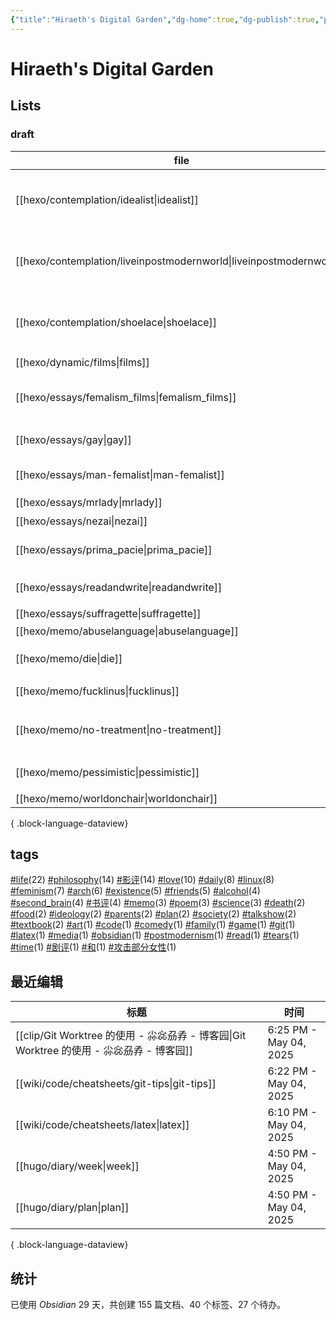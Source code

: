 ```yaml
---
{"title":"Hiraeth's Digital Garden","dg-home":true,"dg-publish":true,"permalink":"/homepage/","tags":["gardenEntry"],"dgPassFrontmatter":true,"noteIcon":""}
---
```



# Hiraeth's Digital Garden

## Lists

### draft

| file                                                                   | title               | tags                                                         |
| ---------------------------------------------------------------------- | ------------------- | ------------------------------------------------------------ |
| [[hexo/contemplation/idealist\|idealist]]                           | 一个理想主义者的辩白          | <ul><li>philosophy</li><li>life</li><li>existence</li></ul>  |
| [[hexo/contemplation/liveinpostmodernworld\|liveinpostmodernworld]] | 后现代生活               | <ul><li>life</li><li>society</li><li>postmodernism</li></ul> |
| [[hexo/contemplation/shoelace\|shoelace]]                           | 饥饿的死刑犯              | <ul><li>philosophy</li><li>life</li><li>death</li></ul>      |
| [[hexo/dynamic/films\|films]]                                       | 影评                  | \-                                                           |
| [[hexo/essays/femalism_films\|femalism_films]]                      | 口嗨女性主义电影            | <ul><li>feminism</li><li>影评</li></ul>                        |
| [[hexo/essays/gay\|gay]]                                            | 从男同看父权制             | <ul></ul>                                                    |
| [[hexo/essays/man-femalist\|man-femalist]]                          | 身为男性的女权主义者          | <ul><li>feminism</li></ul>                                   |
| [[hexo/essays/mrlady\|mrlady]]                                      | 先生女士                | <ul></ul>                                                    |
| [[hexo/essays/nezai\|nezai]]                                        | 魔童哪吒                | 影评                                                           |
| [[hexo/essays/prima_pacie\|prima_pacie]]                            | 《初步举证》              | <ul><li>影评</li></ul>                                         |
| [[hexo/essays/readandwrite\|readandwrite]]                          | readandwrite        | <ul><li>read</li></ul>                                       |
| [[hexo/essays/suffragette\|suffragette]]                            | suffragette         | <ul></ul>                                                    |
| [[hexo/memo/abuselanguage\|abuselanguage]]                          | 对语言的滥用              | \-                                                           |
| [[hexo/memo/die\|die]]                                              | 无论如何                | <ul><li>life</li></ul>                                       |
| [[hexo/memo/fucklinus\|fucklinus]]                                  | So linux, Fuck you! | <ul></ul>                                                    |
| [[hexo/memo/no-treatment\|no-treatment]]                            | 为什么拒绝治疗             | <ul><li>life</li><li>philosophy</li></ul>                    |
| [[hexo/memo/pessimistic\|pessimistic]]                              | 社会学的悲观倾向            | <ul><li>philosophy</li></ul>                                 |
| [[hexo/memo/worldonchair\|worldonchair]]                            | worldonchair        | <ul></ul>                                                    |

{ .block-language-dataview}

<!--
| file                                                                   | title                | tags                                                             | version |
| ---------------------------------------------------------------------- | -------------------- | ---------------------------------------------------------------- | ------- |
| [[hexo/essays/Barbie\|Barbie]]                                      | 作为商品的《芭比》：一部不能更好的电影  | <ul><li>影评</li><li>feminism</li></ul>                            | stable  |
| [[hexo/essays/science\|science]]                                    | 自然科学何以可能             | <ul><li>philosophy</li><li>science</li></ul>                     | stable  |
| [[hexo/essays/talkshow\|talkshow]]                                  | 对脱口秀的一些看法            | <ul><li>comedy</li><li>life</li></ul>                            | stable  |
| [[hexo/essays/xiaoshideta\|xiaoshideta]]                            | 锐评《消失的她》             | <ul><li>影评</li></ul>                                             | stable  |
| [[hexo/contemplation/Existence\|Existence]]                         | 我存在！                 | <ul><li>existence</li><li>philosophy</li></ul>                   | rc      |
| [[hexo/contemplation/free-and-death\|free-and-death]]               | 若自杀不自由，则生存不勇敢        | <ul><li>philosophy</li><li>death</li></ul>                       | rc      |
| [[hexo/contemplation/loveillusion\|loveillusion]]                   | 千万种爱情，和我的爱情          | <ul><li>love</li><li>friends</li><li>life</li><li>poem</li></ul> | rc      |
| [[hexo/contemplation/question\|question]]                           | 哲学是发问                | <ul><li>philosophy</li><li>existence</li></ul>                   | rc      |
| [[hexo/essays/evacuate\|evacuate]]                                  | 《从21世纪安全撤离》影评        | <ul><li>影评</li></ul>                                             | rc      |
| [[hexo/essays/introspection\|introspection]]                        | 一些反思                 | <ul><li>talkshow</li></ul>                                       | rc      |
| [[hexo/memo/whyblog\|whyblog]]                                      | 为什么写博客？              | <ul><li>memo</li><li>life</li></ul>                              | rc      |
| [[hexo/contemplation/idealist\|idealist]]                           | 一个理想主义者的辩白           | <ul><li>philosophy</li><li>life</li><li>existence</li></ul>      | draft   |
| [[hexo/contemplation/liveinpostmodernworld\|liveinpostmodernworld]] | 后现代生活                | <ul><li>life</li><li>society</li><li>postmodernism</li></ul>     | draft   |
| [[hexo/contemplation/shoelace\|shoelace]]                           | 饥饿的死刑犯               | <ul><li>philosophy</li><li>life</li><li>death</li></ul>          | draft   |
| [[hexo/dynamic/films\|films]]                                       | 影评                   | \-                                                               | draft   |
| [[hexo/essays/femalism_films\|femalism_films]]                      | 口嗨女性主义电影             | <ul><li>feminism</li><li>影评</li></ul>                            | draft   |
| [[hexo/essays/gay\|gay]]                                            | 从男同看父权制              | <ul></ul>                                                        | draft   |
| [[hexo/essays/man-femalist\|man-femalist]]                          | 身为男性的女权主义者           | <ul><li>feminism</li></ul>                                       | draft   |
| [[hexo/essays/mrlady\|mrlady]]                                      | 先生女士                 | <ul></ul>                                                        | draft   |
| [[hexo/essays/nezai\|nezai]]                                        | 魔童哪吒                 | 影评                                                               | draft   |
| [[hexo/essays/prima_pacie\|prima_pacie]]                            | 《初步举证》               | <ul><li>影评</li></ul>                                             | draft   |
| [[hexo/essays/readandwrite\|readandwrite]]                          | readandwrite         | <ul><li>read</li></ul>                                           | draft   |
| [[hexo/essays/suffragette\|suffragette]]                            | suffragette          | <ul></ul>                                                        | draft   |
| [[hexo/memo/abuselanguage\|abuselanguage]]                          | 对语言的滥用               | \-                                                               | draft   |
| [[hexo/memo/die\|die]]                                              | 无论如何                 | <ul><li>life</li></ul>                                           | draft   |
| [[hexo/memo/fucklinus\|fucklinus]]                                  | So linux, Fuck you!  | <ul></ul>                                                        | draft   |
| [[hexo/memo/no-treatment\|no-treatment]]                            | 为什么拒绝治疗              | <ul><li>life</li><li>philosophy</li></ul>                        | draft   |
| [[hexo/memo/pessimistic\|pessimistic]]                              | 社会学的悲观倾向             | <ul><li>philosophy</li></ul>                                     | draft   |
| [[hexo/memo/worldonchair\|worldonchair]]                            | worldonchair         | <ul></ul>                                                        | draft   |
| [[hexo/essays/art9game\|art9game]]                                  | 第九艺术                 | <ul><li>art</li></ul>                                            | beta    |
| [[hexo/essays/herstory\|herstory]]                                  | 不要玩他们的游戏             | <ul><li>影评</li><li>feminism</li></ul>                            | beta    |
| [[hexo/essays/jumping\|jumping]]                                    | 阿里巴巴后续               | \-                                                               | beta    |
| [[hexo/memo/intheworld\|intheworld]]                                | 疲惫地入世                | <ul><li>life</li><li>daily</li></ul>                             | beta    |
| [[hexo/memo/repeat\|repeat]]                                        | 重复的效果                | <ul></ul>                                                        | beta    |
| [[hexo/memo/shameknowledge\|shameknowledge]]                        | 某种对知识的羞耻             | memo                                                             | beta    |
| [[hexo/memo/vmc\|vmc]]                                              | 从智能底盘说起              | <ul><li>memo</li></ul>                                           | beta    |
| [[hexo/about\|about]]                                               | about                | \-                                                               | \-      |
| [[hexo/dynamic/books\|books]]                                       | 书单                   | \-                                                               | \-      |
| [[hexo/dynamic/update\|update]]                                     | 近期更新与往期推荐            | <ul></ul>                                                        | \-      |
| [[hexo/essays/JohnnyKeepWalking\|JohnnyKeepWalking]]                | 《年会不能停》的简单影评         | <ul><li>影评</li><li>ideology</li></ul>                            | \-      |
| [[hexo/essays/alibaba\|alibaba]]                                    | 做题家、数学家和无良媒体         | <ul><li>media</li></ul>                                          | \-      |
| [[hexo/essays/copyleft\|copyleft]]                                  | copyleft             | <ul></ul>                                                        | \-      |
| [[hexo/essays/dome\|dome]]                                          | 诺顿穹顶、决定论与自由意志        | <ul><li>science</li><li>philosophy</li><li>life</li></ul>        | \-      |
| [[hexo/essays/fire-of-love\|fire-of-love]]                          | 跃入永恒的爱情              | <ul><li>love</li><li>friends</li><li>影评</li></ul>                | \-      |
| [[hexo/essays/freedom\|freedom]]                                    | freedom              | <ul></ul>                                                        | \-      |
| [[hexo/essays/homeless\|homeless]]                                  | 无家可归之人               | <ul><li>parents</li><li>family</li></ul>                         | \-      |
| [[hexo/essays/introexistentialism\|introexistentialism]]            | 当代危机和存在主义            | <ul><li>philosophy</li><li>life</li><li>existence</li></ul>      | \-      |
| [[hexo/essays/introphilosophy\|introphilosophy]]                    | 前往痛苦之路：个人观点的哲学入门推荐   | <ul><li>philosophy</li></ul>                                     | \-      |
| [[hexo/essays/knowledge\|knowledge]]                                | \-                   | \-                                                               | \-      |
| [[hexo/essays/memoryandidentity\|memoryandidentity]]                | 记忆与个人同一性             | <ul><li>existence</li><li>philosophy</li></ul>                   | \-      |
| [[hexo/essays/onlytheriverflows\|onlytheriverflows]]                | 《河边的错误》影评            | <ul><li>影评</li><li>书评</li></ul>                                  | \-      |
| [[hexo/essays/orb\|orb]]                                            | ？                    | <ul><li>philosophy</li></ul>                                     | \-      |
| [[hexo/essays/pegasus2\|pegasus2]]                                  | 《飞驰人生2》观后感           | <ul><li>影评</li></ul>                                             | \-      |
| [[hexo/essays/replicant\|replicant]]                                | 神、人、人造人和弑父           | \-                                                               | \-      |
| [[hexo/essays/road\|road]]                                          | 在路上：对公路电影的粗浅看法       | <ul><li>影评</li></ul>                                             | \-      |
| [[hexo/essays/science2\|science2]]                                  | 作为一种方法论的科学           | \-                                                               | \-      |
| [[hexo/essays/sciencefiction\|sciencefiction]]                      | 对科幻的一点看法             | <ul><li>science</li></ul>                                        | \-      |
| [[hexo/essays/talkshow-patch\|talkshow-patch]]                      | 再谈脱口秀:一些澄清和狡辩，以及再次锐评 | <ul><li>talkshow</li><li>feminism</li></ul>                      | \-      |
| [[hexo/essays/yolo\|yolo]]                                          | 《热辣滚烫》观后感            | <ul><li>影评</li></ul>                                             | \-      |
| [[hexo/memo/2am\|2am]]                                              | 凌晨两点半                | <ul><li>poem</li></ul>                                           | \-      |
| [[hexo/memo/No\|No]]                                                | No!                  | <ul><li>poem</li></ul>                                           | \-      |
| [[hexo/memo/actingparents\|actingparents]]                          | 对父母形象的表演             | <ul><li>parents</li></ul>                                        | \-      |
| [[hexo/memo/arrowoftime\|arrowoftime]]                              | 时间是一种幻觉              | <ul><li>time</li><li>love</li></ul>                              | \-      |
| [[hexo/memo/heartofpoplar\|heartofpoplar]]                          | heartofpoplar        | \-                                                               | \-      |
| [[hexo/memo/idiot\|idiot]]                                          | 《白痴》！                | <ul><li>书评</li><li>剧评</li></ul>                                  | \-      |
| [[hexo/memo/kafka\|kafka]]                                          | kafka                | <ul><li>书评</li></ul>                                             | \-      |
| [[hexo/memo/marriage\|marriage]]                                    | 婚姻、爱情、自我和孤独          | <ul><li>影评</li><li>life</li><li>love</li></ul>                   | \-      |
| [[hexo/memo/oneisnone\|oneisnone]]                                  | 只有一次等于没有             | <ul><li>life</li><li>arch</li><li>love</li></ul>                 | \-      |
| [[hexo/memo/pieces-of-me\|pieces-of-me]]                            | 我的碎片                 | \-                                                               | \-      |
| [[hexo/memo/whim\|whim]]                                            | 我脑袋里的杂乱想法            | <ul><li>daily</li><li>life</li><li>love</li></ul>                | \-      |
| [[hexo/memo/whotomarry\|whotomarry]]                                | 生活在一起                | <ul><li>love</li><li>life</li></ul>                              | \-      |
| [[hexo/test\|test]]                                                 | 测试                   | \-                                                               | \-      |

{ .block-language-dataview}
-->

<!--
beta:
| file                                            | title    | excerpt                 | tags                                  |
| ----------------------------------------------- | -------- | ----------------------- | ------------------------------------- |
| [[hexo/essays/art9game\|art9game]]           | 第九艺术     | 作为第九艺术的游戏               | <ul><li>art</li></ul>                 |
| [[hexo/essays/herstory\|herstory]]           | 不要玩他们的游戏 | 《好东西》的观后赞美              | <ul><li>影评</li><li>feminism</li></ul> |
| [[hexo/essays/jumping\|jumping]]             | 阿里巴巴后续   | 姜萍事件的后续                 | \-                                    |
| [[hexo/memo/intheworld\|intheworld]]         | 疲惫地入世    | I'm so tired, exhausted | <ul><li>life</li><li>daily</li></ul>  |
| [[hexo/memo/repeat\|repeat]]                 | 重复的效果    | 突然关于重复的效果               | <ul></ul>                             |
| [[hexo/memo/shameknowledge\|shameknowledge]] | 某种对知识的羞耻 | 某种对知识的羞耻                | memo                                  |
| [[hexo/memo/vmc\|vmc]]                       | 从智能底盘说起  | 存在于现实世界的方式              | <ul><li>memo</li></ul>                |

{ .block-language-dataview}
rc:
| file                                                     | title         | excerpt                                                            | tags                                                             |
| -------------------------------------------------------- | ------------- | ------------------------------------------------------------------ | ---------------------------------------------------------------- |
| [[hexo/contemplation/Existence\|Existence]]           | 我存在！          | 焦虑、抑郁和荒诞激情，促使我企图用某种方式消耗掉我自己。我要在我耗尽的过程中写下我自己，非这样不可。                 | <ul><li>existence</li><li>philosophy</li></ul>                   |
| [[hexo/contemplation/free-and-death\|free-and-death]] | 若自杀不自由，则生存不勇敢 | 人没有出生的自由，却有死亡的义务。因此，人没有活着的责任，并应该有死亡的的权利。正因为人随时可以自杀，才使得坚持活着是需要勇气的事。 | <ul><li>philosophy</li><li>death</li></ul>                       |
| [[hexo/contemplation/loveillusion\|loveillusion]]     | 千万种爱情，和我的爱情   | 爱情也许是一种幻光，但人总要追逐的幻光，否则如臧克家的诗：“但谁把幻光看成幻光，谁便沉入无边的苦海”。                | <ul><li>love</li><li>friends</li><li>life</li><li>poem</li></ul> |
| [[hexo/contemplation/question\|question]]             | 哲学是发问         | 与其回答“哲学是什么”，不如考虑“什么是哲学”。在我看来，不断地提问，是哲学的重要部分。                       | <ul><li>philosophy</li><li>existence</li></ul>                   |
| [[hexo/essays/evacuate\|evacuate]]                    | 《从21世纪安全撤离》影评 | 形式大于内容，但是真的很大。                                                     | <ul><li>影评</li></ul>                                             |
| [[hexo/essays/introspection\|introspection]]          | 一些反思          | 在和朋友交流后的反思，和其他思考。                                                  | <ul><li>talkshow</li></ul>                                       |
| [[hexo/memo/whyblog\|whyblog]]                        | 为什么写博客？       | 假如博客是为了记录，那又为什么要记录呢？                                               | <ul><li>memo</li><li>life</li></ul>                              |

{ .block-language-dataview}
draft:
| file                                                                   | title               | excerpt                                          | tags                                                         |
| ---------------------------------------------------------------------- | ------------------- | ------------------------------------------------ | ------------------------------------------------------------ |
| [[hexo/contemplation/idealist\|idealist]]                           | 一个理想主义者的辩白          | 它决不能使我屈服！                                        | <ul><li>philosophy</li><li>life</li><li>existence</li></ul>  |
| [[hexo/contemplation/liveinpostmodernworld\|liveinpostmodernworld]] | 后现代生活               | \-                                               | <ul><li>life</li><li>society</li><li>postmodernism</li></ul> |
| [[hexo/contemplation/shoelace\|shoelace]]                           | 饥饿的死刑犯              | \-                                               | <ul><li>philosophy</li><li>life</li><li>death</li></ul>      |
| [[hexo/dynamic/films\|films]]                                       | 影评                  | 持续更新的短影评或影评链接                                    | \-                                                           |
| [[hexo/essays/femalism_films\|femalism_films]]                      | 口嗨女性主义电影            | 集中评论几部女性主义电影                                     | <ul><li>feminism</li><li>影评</li></ul>                        |
| [[hexo/essays/gay\|gay]]                                            | 从男同看父权制             | \-                                               | <ul></ul>                                                    |
| [[hexo/essays/man-femalist\|man-femalist]]                          | 身为男性的女权主义者          | 一直想要写一些女性主义话题的东西，但是不知道从何说起。不如从个人身份切入，先漫无边际地随意聊聊。 | <ul><li>feminism</li></ul>                                   |
| [[hexo/essays/mrlady\|mrlady]]                                      | 先生女士                | \-                                               | <ul></ul>                                                    |
| [[hexo/essays/nezai\|nezai]]                                        | 魔童哪吒                | 全靠同行衬托，中规中矩的动画电影                                 | 影评                                                           |
| [[hexo/essays/prima_pacie\|prima_pacie]]                            | 《初步举证》              | 法律、司法、男性和性文化，谁是罪魁祸首                              | <ul><li>影评</li></ul>                                         |
| [[hexo/essays/readandwrite\|readandwrite]]                          | readandwrite        | 为什么读书与写作？                                        | <ul><li>read</li></ul>                                       |
| [[hexo/essays/suffragette\|suffragette]]                            | suffragette         | \-                                               | <ul></ul>                                                    |
| [[hexo/memo/abuselanguage\|abuselanguage]]                          | 对语言的滥用              | 被乔治·卡琳启发，对使用语言的一些想法                              | \-                                                           |
| [[hexo/memo/die\|die]]                                              | 无论如何                | 无论如何我们都会死                                        | <ul><li>life</li></ul>                                       |
| [[hexo/memo/fucklinus\|fucklinus]]                                  | So linux, Fuck you! | \-                                               | <ul></ul>                                                    |
| [[hexo/memo/no-treatment\|no-treatment]]                            | 为什么拒绝治疗             | 有病也不治                                            | <ul><li>life</li><li>philosophy</li></ul>                    |
| [[hexo/memo/pessimistic\|pessimistic]]                              | 社会学的悲观倾向            | 社会学、西马似乎对未来有一种悲观倾向                               | <ul><li>philosophy</li></ul>                                 |
| [[hexo/memo/worldonchair\|worldonchair]]                            | worldonchair        | 不干不净的衣服放在椅子上。这个世界似乎就是这个状态                        | <ul></ul>                                                    |

{ .block-language-dataview}
others:-->

## tags

<p><span><a class="internal-link" data-href="#life" href="#life" target="_blank" rel="noopener nofollow"></a><a href="#life" class="tag" target="_blank" rel="noopener nofollow">#life</a>(22) <a class="internal-link" data-href="#philosophy" href="#philosophy" target="_blank" rel="noopener nofollow"></a><a href="#philosophy" class="tag" target="_blank" rel="noopener nofollow">#philosophy</a>(14) <a class="internal-link" data-href="#影评" href="#影评" target="_blank" rel="noopener nofollow"></a><a href="#影评" class="tag" target="_blank" rel="noopener nofollow">#影评</a>(14) <a class="internal-link" data-href="#love" href="#love" target="_blank" rel="noopener nofollow"></a><a href="#love" class="tag" target="_blank" rel="noopener nofollow">#love</a>(10) <a class="internal-link" data-href="#daily" href="#daily" target="_blank" rel="noopener nofollow"></a><a href="#daily" class="tag" target="_blank" rel="noopener nofollow">#daily</a>(8) <a class="internal-link" data-href="#linux" href="#linux" target="_blank" rel="noopener nofollow"></a><a href="#linux" class="tag" target="_blank" rel="noopener nofollow">#linux</a>(8) <a class="internal-link" data-href="#feminism" href="#feminism" target="_blank" rel="noopener nofollow"></a><a href="#feminism" class="tag" target="_blank" rel="noopener nofollow">#feminism</a>(7) <a class="internal-link" data-href="#arch" href="#arch" target="_blank" rel="noopener nofollow"></a><a href="#arch" class="tag" target="_blank" rel="noopener nofollow">#arch</a>(6) <a class="internal-link" data-href="#existence" href="#existence" target="_blank" rel="noopener nofollow"></a><a href="#existence" class="tag" target="_blank" rel="noopener nofollow">#existence</a>(5) <a class="internal-link" data-href="#friends" href="#friends" target="_blank" rel="noopener nofollow"></a><a href="#friends" class="tag" target="_blank" rel="noopener nofollow">#friends</a>(5) <a class="internal-link" data-href="#alcohol" href="#alcohol" target="_blank" rel="noopener nofollow"></a><a href="#alcohol" class="tag" target="_blank" rel="noopener nofollow">#alcohol</a>(4) <a class="internal-link" data-href="#second_brain" href="#second_brain" target="_blank" rel="noopener nofollow"></a><a href="#second_brain" class="tag" target="_blank" rel="noopener nofollow">#second_brain</a>(4) <a class="internal-link" data-href="#书评" href="#书评" target="_blank" rel="noopener nofollow"></a><a href="#书评" class="tag" target="_blank" rel="noopener nofollow">#书评</a>(4) <a class="internal-link" data-href="#memo" href="#memo" target="_blank" rel="noopener nofollow"></a><a href="#memo" class="tag" target="_blank" rel="noopener nofollow">#memo</a>(3) <a class="internal-link" data-href="#poem" href="#poem" target="_blank" rel="noopener nofollow"></a><a href="#poem" class="tag" target="_blank" rel="noopener nofollow">#poem</a>(3) <a class="internal-link" data-href="#science" href="#science" target="_blank" rel="noopener nofollow"></a><a href="#science" class="tag" target="_blank" rel="noopener nofollow">#science</a>(3) <a class="internal-link" data-href="#death" href="#death" target="_blank" rel="noopener nofollow"></a><a href="#death" class="tag" target="_blank" rel="noopener nofollow">#death</a>(2) <a class="internal-link" data-href="#food" href="#food" target="_blank" rel="noopener nofollow"></a><a href="#food" class="tag" target="_blank" rel="noopener nofollow">#food</a>(2) <a class="internal-link" data-href="#ideology" href="#ideology" target="_blank" rel="noopener nofollow"></a><a href="#ideology" class="tag" target="_blank" rel="noopener nofollow">#ideology</a>(2) <a class="internal-link" data-href="#parents" href="#parents" target="_blank" rel="noopener nofollow"></a><a href="#parents" class="tag" target="_blank" rel="noopener nofollow">#parents</a>(2) <a class="internal-link" data-href="#plan" href="#plan" target="_blank" rel="noopener nofollow"></a><a href="#plan" class="tag" target="_blank" rel="noopener nofollow">#plan</a>(2) <a class="internal-link" data-href="#society" href="#society" target="_blank" rel="noopener nofollow"></a><a href="#society" class="tag" target="_blank" rel="noopener nofollow">#society</a>(2) <a class="internal-link" data-href="#talkshow" href="#talkshow" target="_blank" rel="noopener nofollow"></a><a href="#talkshow" class="tag" target="_blank" rel="noopener nofollow">#talkshow</a>(2) <a class="internal-link" data-href="#textbook" href="#textbook" target="_blank" rel="noopener nofollow"></a><a href="#textbook" class="tag" target="_blank" rel="noopener nofollow">#textbook</a>(2) <a class="internal-link" data-href="#art" href="#art" target="_blank" rel="noopener nofollow"></a><a href="#art" class="tag" target="_blank" rel="noopener nofollow">#art</a>(1) <a class="internal-link" data-href="#code" href="#code" target="_blank" rel="noopener nofollow"></a><a href="#code" class="tag" target="_blank" rel="noopener nofollow">#code</a>(1) <a class="internal-link" data-href="#comedy" href="#comedy" target="_blank" rel="noopener nofollow"></a><a href="#comedy" class="tag" target="_blank" rel="noopener nofollow">#comedy</a>(1) <a class="internal-link" data-href="#family" href="#family" target="_blank" rel="noopener nofollow"></a><a href="#family" class="tag" target="_blank" rel="noopener nofollow">#family</a>(1) <a class="internal-link" data-href="#game" href="#game" target="_blank" rel="noopener nofollow"></a><a href="#game" class="tag" target="_blank" rel="noopener nofollow">#game</a>(1) <a class="internal-link" data-href="#git" href="#git" target="_blank" rel="noopener nofollow"></a><a href="#git" class="tag" target="_blank" rel="noopener nofollow">#git</a>(1) <a class="internal-link" data-href="#latex" href="#latex" target="_blank" rel="noopener nofollow"></a><a href="#latex" class="tag" target="_blank" rel="noopener nofollow">#latex</a>(1) <a class="internal-link" data-href="#media" href="#media" target="_blank" rel="noopener nofollow"></a><a href="#media" class="tag" target="_blank" rel="noopener nofollow">#media</a>(1) <a class="internal-link" data-href="#obsidian" href="#obsidian" target="_blank" rel="noopener nofollow"></a><a href="#obsidian" class="tag" target="_blank" rel="noopener nofollow">#obsidian</a>(1) <a class="internal-link" data-href="#postmodernism" href="#postmodernism" target="_blank" rel="noopener nofollow"></a><a href="#postmodernism" class="tag" target="_blank" rel="noopener nofollow">#postmodernism</a>(1) <a class="internal-link" data-href="#read" href="#read" target="_blank" rel="noopener nofollow"></a><a href="#read" class="tag" target="_blank" rel="noopener nofollow">#read</a>(1) <a class="internal-link" data-href="#tears" href="#tears" target="_blank" rel="noopener nofollow"></a><a href="#tears" class="tag" target="_blank" rel="noopener nofollow">#tears</a>(1) <a class="internal-link" data-href="#time" href="#time" target="_blank" rel="noopener nofollow"></a><a href="#time" class="tag" target="_blank" rel="noopener nofollow">#time</a>(1) <a class="internal-link" data-href="#剧评" href="#剧评" target="_blank" rel="noopener nofollow"></a><a href="#剧评" class="tag" target="_blank" rel="noopener nofollow">#剧评</a>(1) <a class="internal-link" data-href="#和" href="#和" target="_blank" rel="noopener nofollow"></a><a href="#和" class="tag" target="_blank" rel="noopener nofollow">#和</a>(1) <a class="internal-link" data-href="#攻击部分女性" href="#攻击部分女性" target="_blank" rel="noopener nofollow"></a><a href="#攻击部分女性" class="tag" target="_blank" rel="noopener nofollow">#攻击部分女性</a>(1)</span></p>

## 最近编辑

| 标题                                                                       | 时间                     |
| ------------------------------------------------------------------------ | ---------------------- |
| [[clip/Git Worktree 的使用 - 尛惢刕孨 - 博客园\|Git Worktree 的使用 - 尛惢刕孨 - 博客园]] | 6:25 PM - May 04, 2025 |
| [[wiki/code/cheatsheets/git-tips\|git-tips]]                          | 6:22 PM - May 04, 2025 |
| [[wiki/code/cheatsheets/latex\|latex]]                                | 6:10 PM - May 04, 2025 |
| [[hugo/diary/week\|week]]                                             | 4:50 PM - May 04, 2025 |
| [[hugo/diary/plan\|plan]]                                             | 4:50 PM - May 04, 2025 |

{ .block-language-dataview}

<!--
| 标题                                                                       | 时间                     |
| ------------------------------------------------------------------------ | ---------------------- |
| [[clip/Git Worktree 的使用 - 尛惢刕孨 - 博客园\|Git Worktree 的使用 - 尛惢刕孨 - 博客园]] | 6:25 PM - May 04, 2025 |
| [[wiki/code/cheatsheets/git-tips\|git-tips]]                          | 6:22 PM - May 04, 2025 |
| [[wiki/code/cheatsheets/latex\|latex]]                                | 6:10 PM - May 04, 2025 |
| [[hugo/diary/week\|week]]                                             | 4:50 PM - May 04, 2025 |
| [[hugo/diary/timetable\|timetable]]                                   | 4:50 PM - May 04, 2025 |

{ .block-language-dataview} -->

## 统计

<p><span>已使用 <em>Obsidian</em> 29 天，共创建 155 篇文档、40 个标签、27 个待办。 <br><br></span></p>

<!--
| tags                                                             | link                                                                                                                                                                                                                                                                                                                                                                                                                                                                                                                             |
| ---------------------------------------------------------------- | -------------------------------------------------------------------------------------------------------------------------------------------------------------------------------------------------------------------------------------------------------------------------------------------------------------------------------------------------------------------------------------------------------------------------------------------------------------------------------------------------------------------------------- |
| \-                                                               | <ul><li>[[hexo/about.md\\|about]]</li><li>[[hexo/dynamic/books.md\\|books]]</li><li>[[hexo/dynamic/films.md\\|films]]</li><li>[[hexo/essays/jumping.md\\|jumping]]</li><li>[[hexo/essays/knowledge.md\\|knowledge]]</li><li>[[hexo/essays/replicant.md\\|replicant]]</li><li>[[hexo/essays/science2.md\\|science2]]</li><li>[[hexo/memo/abuselanguage.md\\|abuselanguage]]</li><li>[[hexo/memo/heartofpoplar.md\\|heartofpoplar]]</li><li>[[hexo/memo/pieces-of-me.md\\|pieces-of-me]]</li><li>[[hexo/test.md\\|test]]</li></ul> |
| <ul></ul>                                                        | <ul><li>[[hexo/dynamic/update.md\\|update]]</li><li>[[hexo/essays/copyleft.md\\|copyleft]]</li><li>[[hexo/essays/freedom.md\\|freedom]]</li><li>[[hexo/essays/gay.md\\|gay]]</li><li>[[hexo/essays/mrlady.md\\|mrlady]]</li><li>[[hexo/essays/suffragette.md\\|suffragette]]</li><li>[[hexo/memo/fucklinus.md\\|fucklinus]]</li><li>[[hexo/memo/repeat.md\\|repeat]]</li><li>[[hexo/memo/worldonchair.md\\|worldonchair]]</li></ul>                                                                                              |
| <ul><li>art</li></ul>                                            | <ul><li>[[hexo/essays/art9game.md\\|art9game]]</li></ul>                                                                                                                                                                                                                                                                                                                                                                                                                                                                         |
| <ul><li>comedy</li><li>life</li></ul>                            | <ul><li>[[hexo/essays/talkshow.md\\|talkshow]]</li></ul>                                                                                                                                                                                                                                                                                                                                                                                                                                                                         |
| <ul><li>daily</li><li>life</li><li>love</li></ul>                | <ul><li>[[hexo/memo/whim.md\\|whim]]</li></ul>                                                                                                                                                                                                                                                                                                                                                                                                                                                                                   |
| <ul><li>existence</li><li>philosophy</li></ul>                   | <ul><li>[[hexo/contemplation/Existence.md\\|Existence]]</li><li>[[hexo/essays/memoryandidentity.md\\|memoryandidentity]]</li></ul>                                                                                                                                                                                                                                                                                                                                                                                               |
| <ul><li>feminism</li></ul>                                       | <ul><li>[[hexo/essays/man-femalist.md\\|man-femalist]]</li></ul>                                                                                                                                                                                                                                                                                                                                                                                                                                                                 |
| <ul><li>feminism</li><li>影评</li></ul>                            | <ul><li>[[hexo/essays/femalism_films.md\\|femalism_films]]</li></ul>                                                                                                                                                                                                                                                                                                                                                                                                                                                             |
| <ul><li>life</li></ul>                                           | <ul><li>[[hexo/memo/die.md\\|die]]</li></ul>                                                                                                                                                                                                                                                                                                                                                                                                                                                                                     |
| <ul><li>life</li><li>arch</li><li>love</li></ul>                 | <ul><li>[[hexo/memo/oneisnone.md\\|oneisnone]]</li></ul>                                                                                                                                                                                                                                                                                                                                                                                                                                                                         |
| <ul><li>life</li><li>daily</li></ul>                             | <ul><li>[[hexo/memo/intheworld.md\\|intheworld]]</li></ul>                                                                                                                                                                                                                                                                                                                                                                                                                                                                       |
| <ul><li>life</li><li>philosophy</li></ul>                        | <ul><li>[[hexo/memo/no-treatment.md\\|no-treatment]]</li></ul>                                                                                                                                                                                                                                                                                                                                                                                                                                                                   |
| <ul><li>life</li><li>society</li><li>postmodernism</li></ul>     | <ul><li>[[hexo/contemplation/liveinpostmodernworld.md\\|liveinpostmodernworld]]</li></ul>                                                                                                                                                                                                                                                                                                                                                                                                                                        |
| <ul><li>love</li><li>friends</li><li>life</li><li>poem</li></ul> | <ul><li>[[hexo/contemplation/loveillusion.md\\|loveillusion]]</li></ul>                                                                                                                                                                                                                                                                                                                                                                                                                                                          |
| <ul><li>love</li><li>friends</li><li>影评</li></ul>                | <ul><li>[[hexo/essays/fire-of-love.md\\|fire-of-love]]</li></ul>                                                                                                                                                                                                                                                                                                                                                                                                                                                                 |
| <ul><li>love</li><li>life</li></ul>                              | <ul><li>[[hexo/memo/whotomarry.md\\|whotomarry]]</li></ul>                                                                                                                                                                                                                                                                                                                                                                                                                                                                       |
| <ul><li>media</li></ul>                                          | <ul><li>[[hexo/essays/alibaba.md\\|alibaba]]</li></ul>                                                                                                                                                                                                                                                                                                                                                                                                                                                                           |
| <ul><li>memo</li></ul>                                           | <ul><li>[[hexo/memo/vmc.md\\|vmc]]</li></ul>                                                                                                                                                                                                                                                                                                                                                                                                                                                                                     |
| <ul><li>memo</li><li>life</li></ul>                              | <ul><li>[[hexo/memo/whyblog.md\\|whyblog]]</li></ul>                                                                                                                                                                                                                                                                                                                                                                                                                                                                             |
| <ul><li>parents</li></ul>                                        | <ul><li>[[hexo/memo/actingparents.md\\|actingparents]]</li></ul>                                                                                                                                                                                                                                                                                                                                                                                                                                                                 |
| <ul><li>parents</li><li>family</li></ul>                         | <ul><li>[[hexo/essays/homeless.md\\|homeless]]</li></ul>                                                                                                                                                                                                                                                                                                                                                                                                                                                                         |
| <ul><li>philosophy</li></ul>                                     | <ul><li>[[hexo/essays/introphilosophy.md\\|introphilosophy]]</li><li>[[hexo/essays/orb.md\\|orb]]</li><li>[[hexo/memo/pessimistic.md\\|pessimistic]]</li></ul>                                                                                                                                                                                                                                                                                                                                                                   |
| <ul><li>philosophy</li><li>death</li></ul>                       | <ul><li>[[hexo/contemplation/free-and-death.md\\|free-and-death]]</li></ul>                                                                                                                                                                                                                                                                                                                                                                                                                                                      |
| <ul><li>philosophy</li><li>existence</li></ul>                   | <ul><li>[[hexo/contemplation/question.md\\|question]]</li></ul>                                                                                                                                                                                                                                                                                                                                                                                                                                                                  |
| <ul><li>philosophy</li><li>life</li><li>death</li></ul>          | <ul><li>[[hexo/contemplation/shoelace.md\\|shoelace]]</li></ul>                                                                                                                                                                                                                                                                                                                                                                                                                                                                  |
| <ul><li>philosophy</li><li>life</li><li>existence</li></ul>      | <ul><li>[[hexo/contemplation/idealist.md\\|idealist]]</li><li>[[hexo/essays/introexistentialism.md\\|introexistentialism]]</li></ul>                                                                                                                                                                                                                                                                                                                                                                                             |
| <ul><li>philosophy</li><li>science</li></ul>                     | <ul><li>[[hexo/essays/science.md\\|science]]</li></ul>                                                                                                                                                                                                                                                                                                                                                                                                                                                                           |
| <ul><li>poem</li></ul>                                           | <ul><li>[[hexo/memo/2am.md\\|2am]]</li><li>[[hexo/memo/No.md\\|No]]</li></ul>                                                                                                                                                                                                                                                                                                                                                                                                                                                    |
| <ul><li>read</li></ul>                                           | <ul><li>[[hexo/essays/readandwrite.md\\|readandwrite]]</li></ul>                                                                                                                                                                                                                                                                                                                                                                                                                                                                 |
| <ul><li>science</li></ul>                                        | <ul><li>[[hexo/essays/sciencefiction.md\\|sciencefiction]]</li></ul>                                                                                                                                                                                                                                                                                                                                                                                                                                                             |
| <ul><li>science</li><li>philosophy</li><li>life</li></ul>        | <ul><li>[[hexo/essays/dome.md\\|dome]]</li></ul>                                                                                                                                                                                                                                                                                                                                                                                                                                                                                 |
| <ul><li>talkshow</li></ul>                                       | <ul><li>[[hexo/essays/introspection.md\\|introspection]]</li></ul>                                                                                                                                                                                                                                                                                                                                                                                                                                                               |
| <ul><li>talkshow</li><li>feminism</li></ul>                      | <ul><li>[[hexo/essays/talkshow-patch.md\\|talkshow-patch]]</li></ul>                                                                                                                                                                                                                                                                                                                                                                                                                                                             |
| <ul><li>time</li><li>love</li></ul>                              | <ul><li>[[hexo/memo/arrowoftime.md\\|arrowoftime]]</li></ul>                                                                                                                                                                                                                                                                                                                                                                                                                                                                     |
| <ul><li>书评</li></ul>                                             | <ul><li>[[hexo/memo/kafka.md\\|kafka]]</li></ul>                                                                                                                                                                                                                                                                                                                                                                                                                                                                                 |
| <ul><li>书评</li><li>剧评</li></ul>                                  | <ul><li>[[hexo/memo/idiot.md\\|idiot]]</li></ul>                                                                                                                                                                                                                                                                                                                                                                                                                                                                                 |
| <ul><li>影评</li></ul>                                             | <ul><li>[[hexo/essays/evacuate.md\\|evacuate]]</li><li>[[hexo/essays/pegasus2.md\\|pegasus2]]</li><li>[[hexo/essays/prima_pacie.md\\|prima_pacie]]</li><li>[[hexo/essays/road.md\\|road]]</li><li>[[hexo/essays/xiaoshideta.md\\|xiaoshideta]]</li><li>[[hexo/essays/yolo.md\\|yolo]]</li></ul>                                                                                                                                                                                                                                  |
| <ul><li>影评</li><li>feminism</li></ul>                            | <ul><li>[[hexo/essays/Barbie.md\\|Barbie]]</li><li>[[hexo/essays/herstory.md\\|herstory]]</li></ul>                                                                                                                                                                                                                                                                                                                                                                                                                              |
| <ul><li>影评</li><li>ideology</li></ul>                            | <ul><li>[[hexo/essays/JohnnyKeepWalking.md\\|JohnnyKeepWalking]]</li></ul>                                                                                                                                                                                                                                                                                                                                                                                                                                                       |
| <ul><li>影评</li><li>life</li><li>love</li></ul>                   | <ul><li>[[hexo/memo/marriage.md\\|marriage]]</li></ul>                                                                                                                                                                                                                                                                                                                                                                                                                                                                           |
| <ul><li>影评</li><li>书评</li></ul>                                  | <ul><li>[[hexo/essays/onlytheriverflows.md\\|onlytheriverflows]]</li></ul>                                                                                                                                                                                                                                                                                                                                                                                                                                                       |
| memo                                                             | <ul><li>[[hexo/memo/shameknowledge.md\\|shameknowledge]]</li></ul>                                                                                                                                                                                                                                                                                                                                                                                                                                                               |
| 影评                                                               | <ul><li>[[hexo/essays/nezai.md\\|nezai]]</li></ul>                                                                                                                                                                                                                                                                                                                                                                                                                                                                               |

{ .block-language-dataview}

## 最近创建
| 标题                                                                       | 时间                     |
| ------------------------------------------------------------------------ | ---------------------- |
| [[clip/Git Worktree 的使用 - 尛惢刕孨 - 博客园\|Git Worktree 的使用 - 尛惢刕孨 - 博客园]] | 6:24 PM - May 04, 2025 |
| [[wiki/code/cheatsheets/latex\|latex]]                                | 5:46 PM - May 04, 2025 |
| [[hugo/diary/week\|week]]                                             | 4:50 PM - May 04, 2025 |
| [[hugo/diary/timetable\|timetable]]                                   | 4:50 PM - May 04, 2025 |
| [[hugo/diary/ti12\|ti12]]                                             | 4:50 PM - May 04, 2025 |

{ .block-language-dataview}
-->
<!--
## Status
| version | link                                                                                                                                                                                                                                                                                                                                                                                                                                                                                                                                                                                                                                                                                                                                                                                                                                                                                                                                                                                                                                                                                                                                                                                                                                                                                                                                                                                                                                                                                                                                                                                                                                                                                                                                                                                            |
| ------- | ----------------------------------------------------------------------------------------------------------------------------------------------------------------------------------------------------------------------------------------------------------------------------------------------------------------------------------------------------------------------------------------------------------------------------------------------------------------------------------------------------------------------------------------------------------------------------------------------------------------------------------------------------------------------------------------------------------------------------------------------------------------------------------------------------------------------------------------------------------------------------------------------------------------------------------------------------------------------------------------------------------------------------------------------------------------------------------------------------------------------------------------------------------------------------------------------------------------------------------------------------------------------------------------------------------------------------------------------------------------------------------------------------------------------------------------------------------------------------------------------------------------------------------------------------------------------------------------------------------------------------------------------------------------------------------------------------------------------------------------------------------------------------------------------- |
| \-      | <ul><li>[[hexo/about.md\\|about]]</li><li>[[hexo/dynamic/books.md\\|books]]</li><li>[[hexo/dynamic/update.md\\|update]]</li><li>[[hexo/essays/JohnnyKeepWalking.md\\|JohnnyKeepWalking]]</li><li>[[hexo/essays/alibaba.md\\|alibaba]]</li><li>[[hexo/essays/copyleft.md\\|copyleft]]</li><li>[[hexo/essays/dome.md\\|dome]]</li><li>[[hexo/essays/fire-of-love.md\\|fire-of-love]]</li><li>[[hexo/essays/freedom.md\\|freedom]]</li><li>[[hexo/essays/homeless.md\\|homeless]]</li><li>[[hexo/essays/introexistentialism.md\\|introexistentialism]]</li><li>[[hexo/essays/introphilosophy.md\\|introphilosophy]]</li><li>[[hexo/essays/knowledge.md\\|knowledge]]</li><li>[[hexo/essays/memoryandidentity.md\\|memoryandidentity]]</li><li>[[hexo/essays/onlytheriverflows.md\\|onlytheriverflows]]</li><li>[[hexo/essays/orb.md\\|orb]]</li><li>[[hexo/essays/pegasus2.md\\|pegasus2]]</li><li>[[hexo/essays/replicant.md\\|replicant]]</li><li>[[hexo/essays/road.md\\|road]]</li><li>[[hexo/essays/science2.md\\|science2]]</li><li>[[hexo/essays/sciencefiction.md\\|sciencefiction]]</li><li>[[hexo/essays/talkshow-patch.md\\|talkshow-patch]]</li><li>[[hexo/essays/yolo.md\\|yolo]]</li><li>[[hexo/memo/2am.md\\|2am]]</li><li>[[hexo/memo/No.md\\|No]]</li><li>[[hexo/memo/actingparents.md\\|actingparents]]</li><li>[[hexo/memo/arrowoftime.md\\|arrowoftime]]</li><li>[[hexo/memo/heartofpoplar.md\\|heartofpoplar]]</li><li>[[hexo/memo/idiot.md\\|idiot]]</li><li>[[hexo/memo/kafka.md\\|kafka]]</li><li>[[hexo/memo/marriage.md\\|marriage]]</li><li>[[hexo/memo/oneisnone.md\\|oneisnone]]</li><li>[[hexo/memo/pieces-of-me.md\\|pieces-of-me]]</li><li>[[hexo/memo/whim.md\\|whim]]</li><li>[[hexo/memo/whotomarry.md\\|whotomarry]]</li><li>[[hexo/test.md\\|test]]</li></ul> |
| beta    | <ul><li>[[hexo/essays/art9game.md\\|art9game]]</li><li>[[hexo/essays/herstory.md\\|herstory]]</li><li>[[hexo/essays/jumping.md\\|jumping]]</li><li>[[hexo/memo/intheworld.md\\|intheworld]]</li><li>[[hexo/memo/repeat.md\\|repeat]]</li><li>[[hexo/memo/shameknowledge.md\\|shameknowledge]]</li><li>[[hexo/memo/vmc.md\\|vmc]]</li></ul>                                                                                                                                                                                                                                                                                                                                                                                                                                                                                                                                                                                                                                                                                                                                                                                                                                                                                                                                                                                                                                                                                                                                                                                                                                                                                                                                                                                                                                                      |
| draft   | <ul><li>[[hexo/contemplation/idealist.md\\|idealist]]</li><li>[[hexo/contemplation/liveinpostmodernworld.md\\|liveinpostmodernworld]]</li><li>[[hexo/contemplation/shoelace.md\\|shoelace]]</li><li>[[hexo/dynamic/films.md\\|films]]</li><li>[[hexo/essays/femalism_films.md\\|femalism_films]]</li><li>[[hexo/essays/gay.md\\|gay]]</li><li>[[hexo/essays/man-femalist.md\\|man-femalist]]</li><li>[[hexo/essays/mrlady.md\\|mrlady]]</li><li>[[hexo/essays/nezai.md\\|nezai]]</li><li>[[hexo/essays/prima_pacie.md\\|prima_pacie]]</li><li>[[hexo/essays/readandwrite.md\\|readandwrite]]</li><li>[[hexo/essays/suffragette.md\\|suffragette]]</li><li>[[hexo/memo/abuselanguage.md\\|abuselanguage]]</li><li>[[hexo/memo/die.md\\|die]]</li><li>[[hexo/memo/fucklinus.md\\|fucklinus]]</li><li>[[hexo/memo/no-treatment.md\\|no-treatment]]</li><li>[[hexo/memo/pessimistic.md\\|pessimistic]]</li><li>[[hexo/memo/worldonchair.md\\|worldonchair]]</li></ul>                                                                                                                                                                                                                                                                                                                                                                                                                                                                                                                                                                                                                                                                                                                                                                                                                               |
| rc      | <ul><li>[[hexo/contemplation/Existence.md\\|Existence]]</li><li>[[hexo/contemplation/free-and-death.md\\|free-and-death]]</li><li>[[hexo/contemplation/loveillusion.md\\|loveillusion]]</li><li>[[hexo/contemplation/question.md\\|question]]</li><li>[[hexo/essays/evacuate.md\\|evacuate]]</li><li>[[hexo/essays/introspection.md\\|introspection]]</li><li>[[hexo/memo/whyblog.md\\|whyblog]]</li></ul>                                                                                                                                                                                                                                                                                                                                                                                                                                                                                                                                                                                                                                                                                                                                                                                                                                                                                                                                                                                                                                                                                                                                                                                                                                                                                                                                                                                      |
| stable  | <ul><li>[[hexo/essays/Barbie.md\\|Barbie]]</li><li>[[hexo/essays/science.md\\|science]]</li><li>[[hexo/essays/talkshow.md\\|talkshow]]</li><li>[[hexo/essays/xiaoshideta.md\\|xiaoshideta]]</li></ul>                                                                                                                                                                                                                                                                                                                                                                                                                                                                                                                                                                                                                                                                                                                                                                                                                                                                                                                                                                                                                                                                                                                                                                                                                                                                                                                                                                                                                                                                                                                                                                                           |

{ .block-language-dataview}
-->
